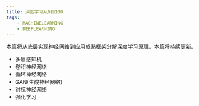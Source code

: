 ```yaml
---
title: 深度学习从0到100
tags:
	- MACHINELEARNING
	- DEEPLEARNING
---
```

本篇将从底层实现神经网络到应用成熟框架分解深度学习原理。本篇将持续更新。
* 多层感知机
* 卷积神经网络
* 循环神经网络
* GAN(生成神经网络)
* 对抗神经网络
* 强化学习
<!--more-->
